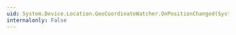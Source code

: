 ```yaml
---
uid: System.Device.Location.GeoCoordinateWatcher.OnPositionChanged(System.Device.Location.GeoPositionChangedEventArgs{System.Device.Location.GeoCoordinate})
internalonly: False
---
```

